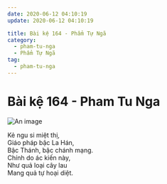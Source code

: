 ```yaml
---
date: 2020-06-12 04:10:19
update: 2020-06-12 04:10:19

title: Bài kệ 164 - Phẩm Tự Ngã
category:
  - pham-tu-nga
  - Phẩm Tự Ngã
tag:
  - pham-tu-nga
---
```


# Bài kệ 164 - Pham Tu Nga

![An image](/img/pham-tu-nga/pham-tu-nga-164.jpg)

Kẻ ngu si miệt thị,<br>Giáo pháp bậc La Hán,<br>Bậc Thánh, bậc chánh mạng.<br>Chính do ác kiến này,<br>Như quả loại cây lau<br>Mang quả tự hoại diệt.<br>
